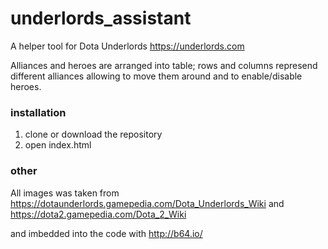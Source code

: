 # underlords_assistant
A helper tool  for Dota Underlords https://underlords.com

Alliances and heroes are arranged into table; rows and columns represend different
alliances allowing to move them around and to enable/disable heroes.

### installation

1. clone or download the repository
2. open index.html


### other
All images was taken from 
https://dotaunderlords.gamepedia.com/Dota_Underlords_Wiki
and https://dota2.gamepedia.com/Dota_2_Wiki

and imbedded into the code with http://b64.io/
